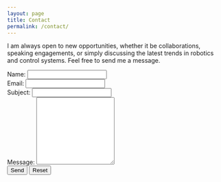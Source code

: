 ```yaml
---
layout: page
title: Contact
permalink: /contact/
---
```



<p>I am always open to new opportunities, whether it be collaborations, speaking engagements, or simply discussing the latest trends in robotics and control systems. Feel free to send me a message.</p>
<form action="https://formspree.io/f/movaqblp" method="POST" class="contact-form">
  <div class="form-group">
    <label for="name">Name:</label>
    <input type="text" id="name" name="name" required>
  </div>
  <div class="form-group">
    <label for="email">Email:</label>
    <input type="email" id="email" name="email" required>
  </div>
  <div class="form-group">
    <label for="subject">Subject:</label>
    <input type="text" id="subject" name="subject" required>
  </div>
  <div class="form-group">
    <label for="message">Message:</label>
    <textarea id="message" name="message" rows="10" required></textarea>
  </div>
  <div class="form-actions">
    <button type="submit" class="btn btn-primary">Send</button>
    <button type="reset" class="btn btn-secondary">Reset</button>
  </div>
</form>
